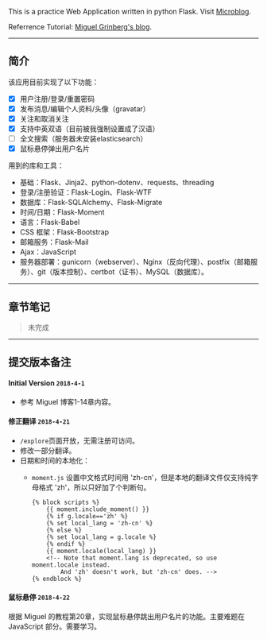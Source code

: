 This is a practice Web Application written in python Flask. Visit [Microblog](https://test.chzcc.live).

Referrence Tutorial: [Miguel Grinberg's blog](https://github.com/miguelgrinberg/microblog).

---

## 简介

该应用目前实现了以下功能：

- [x] 用户注册/登录/重置密码
- [x] 发布消息/编辑个人资料/头像（gravatar）
- [x] 关注和取消关注
- [x] 支持中英双语（目前被我强制设置成了汉语）
- [ ] 全文搜索（服务器未安装elasticsearch）
- [x] 鼠标悬停弹出用户名片

用到的库和工具：

- 基础：Flask、Jinja2、python-dotenv、requests、threading
- 登录/注册验证：Flask-Login、Flask-WTF
- 数据库：Flask-SQLAlchemy、Flask-Migrate
- 时间/日期：Flask-Moment
- 语言：Flask-Babel
- CSS 框架：Flask-Bootstrap
- 邮箱服务：Flask-Mail
- Ajax：JavaScript
- 服务器部署：gunicorn（webserver）、Nginx（反向代理）、postfix（邮箱服务）、git（版本控制）、certbot（证书）、MySQL（数据库）。

---

## 章节笔记

> 未完成

---

## 提交版本备注

#### Initial Version `2018-4-1`

- 参考 Miguel 博客1-14章内容。

#### 修正翻译 `2018-4-21`

- `/explore`页面开放，无需注册可访问。
- 修改一部分翻译。
- 日期和时间的本地化：
    - `moment.js` 设置中文格式时间用 'zh-cn'，但是本地的翻译文件仅支持纯字母格式 'zh'，所以只好加了个判断句。
    
        ```
        {% block scripts %}
            {{ moment.include_moment() }}
            {% if g.locale=='zh' %}
            {% set local_lang = 'zh-cn' %}
            {% else %}
            {% set local_lang = g.locale %}
            {% endif %}
            {{ moment.locale(local_lang) }}
            <!-- Note that moment.lang is deprecated, so use moment.locale instead. 
                And 'zh' doesn't work, but 'zh-cn' does. -->
        {% endblock %}
        ```
#### 鼠标悬停 `2018-4-22`

根据 Miguel 的教程第20章，实现鼠标悬停跳出用户名片的功能。主要难题在 JavaScript 部分。需要学习。
